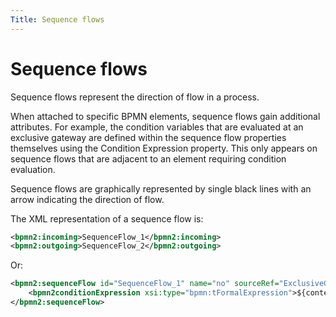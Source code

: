 ```yaml
---
Title: Sequence flows
---
```


# Sequence flows

Sequence flows represent the direction of flow in a process.

When attached to specific BPMN elements, sequence flows gain additional attributes. For example, the condition variables that are evaluated at an exclusive gateway are defined within the sequence flow properties themselves using the Condition Expression property. This only appears on sequence flows that are adjacent to an element requiring condition evaluation.  

Sequence flows are graphically represented by single black lines with an arrow indicating the direction of flow. 

The XML representation of a sequence flow is: 

```xml	
<bpmn2:incoming>SequenceFlow_1</bpmn2:incoming>
<bpmn2:outgoing>SequenceFlow_2</bpmn2:outgoing>
```

Or:

```xml
<bpmn2:sequenceFlow id="SequenceFlow_1" name="no" sourceRef="ExclusiveGateway_1" targetRef="Task_1">
	<bpmn2conditionExpression xsi:type="bpmn:tFormalExpression">${content.approved == false}</bpmn2:conditionExpression>
</bpmn2:sequenceFlow>
```